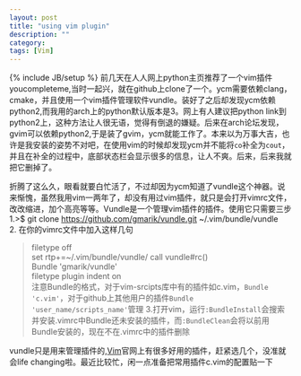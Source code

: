 ```yaml
---
layout: post
title: "using vim plugin"
description: ""
category: 
tags: [Vim]
---
```

{% include JB/setup %}
前几天在人人网上python主页推荐了一个vim插件youcompleteme,当时一起兴，就在github上clone了一个。ycm需要依赖clang，cmake，并且使用一个vim插件管理软件vundle。装好了之后却发现ycm依赖python2,而我用的arch上的python默认版本是3。网上有人建议把python link到python2上，这种方法让人很无语，觉得有倒退的嫌疑。后来在arch论坛发现，gvim可以依赖python2,于是装了gvim，ycm就能工作了。本来以为万事大吉，也许是我安装的姿势不对吧，在使用vim的时候却发现ycm并不能将`co`补全为`cout`，并且在补全的过程中，底部状态栏会显示很多的信息，让人不爽。后来，后来我就把它删掉了。  

折腾了这么久，眼看就要白忙活了，不过却因为ycm知道了vundle这个神器。说来惭愧，虽然我用vim一两年了，却没有用过vim插件，就只是会打开vimrc文件，改改缩进，加个高亮等等。Vundle是一个管理vim插件的插件。使用它只需要三步  
1.>$ git clone https://github.com/gmarik/vundle.git ~/.vim/bundle/vundle  
2. 在你的vimrc文件中加入这样几句
>filetype off  
>set rtp+=~/.vim/bundle/vundle/
>call vundle#rc()  
>Bundle 'gmarik/vundle'    
>filetype plugin indent on  
注意Bundle的格式，对于vim-srcipts库中有的插件如c.vim，`Bundle 'c.vim'`，对于github上其他用户的插件`Bundle 'user_name/scripts_name'`管理
3.打开vim，运行`:BundleInstall`会搜索并安装.vimrc中Bundle还未安装的插件，而`:BundleClean`会将以前用Bundle安装的，现在不在.vimrc中的插件删除  

vundle只是用来管理插件的,[Vim](http://www.vim.org/scripts/)官网上有很多好用的插件，赶紧选几个，没准就会life changing啦。最近比较忙，闲一点准备把常用插件c.vim的配置贴一下

